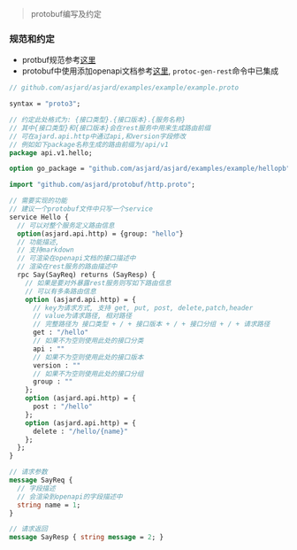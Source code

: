 > protobuf编写及约定

### 规范和约定

- protbuf规范参考[这里](https://protobuf.dev/programming-guides/proto3/)
- protobuf中使用添加openapi文档参考[这里](https://github.com/google/gnostic/tree/main/openapiv3), `protoc-gen-rest`命令中已集成

```proto
// github.com/asjard/asjard/examples/example/example.proto

syntax = "proto3";

// 约定此处格式为: {接口类型}.{接口版本}.{服务名称}
// 其中{接口类型}和{接口版本}会在rest服务中用来生成路由前缀
// 可在ajard.api.http中通过api,和version字段修改
// 例如如下package名称生成的路由前缀为/api/v1
package api.v1.hello;

option go_package = "github.com/asjard/asjard/examples/example/hellopb";

import "github.com/asjard/protobuf/http.proto";

// 需要实现的功能
// 建议一个protobuf文件中只写一个service
service Hello {
  // 可以对整个服务定义路由信息
  option(asjard.api.http) = {group: "hello"}
  // 功能描述,
  // 支持markdown
  // 可渲染在openapi文档的接口描述中
  // 渲染在rest服务的路由描述中
  rpc Say(SayReq) returns (SayResp) {
    // 如果是要对外暴露rest服务则写如下路由信息
    // 可以有多条路由信息
    option (asjard.api.http) = {
      // key为请求方式, 支持 get, put, post, delete,patch,header
      // value为请求路径, 相对路径
      // 完整路径为 接口类型 + / + 接口版本 + / + 接口分组 + / + 请求路径
      get : "/hello"
      // 如果不为空则使用此处的接口分类
      api : ""
      // 如果不为空则使用此处的接口版本
      version : ""
      // 如果不为空则使用此处的接口分组
      group : ""
    };
    option (asjard.api.http) = {
      post : "/hello"
    };
    option (asjard.api.http) = {
      delete : "/hello/{name}"
    };
  };
}

// 请求参数
message SayReq {
  // 字段描述
  // 会渲染到openapi的字段描述中
  string name = 1;
}

// 请求返回
message SayResp { string message = 2; }
```
